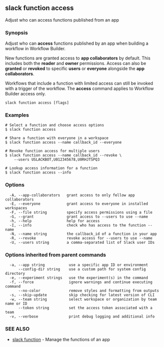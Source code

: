 ## slack function access

Adjust who can access functions published from an app

### Synopsis

Adjust who can **access** functions published by an app when building a workflow in
Workflow Builder.

New functions are granted access to **app collaborators** by default. This includes
both the **reader** and **owner** permissions. Access can also be **granted** or **revoked** to
specific **users** or **everyone** alongside the **app collaborators**.

Workflows that include a function with limited access can still be invoked with
a trigger of the workflow. The **access** command applies to Workflow Builder access
only.

```
slack function access [flags]
```

### Examples

```
# Select a function and choose access options
$ slack function access

# Share a function with everyone in a workspace
$ slack function access --name callback_id --everyone

# Revoke function access for multiple users
$ slack function access --name callback_id --revoke \
    --users USLACKBOT,U012345678,U0RHJTSPQ3

# Lookup access information for a function
$ slack function access --info
```

### Options

```
  -A, --app-collaborators   grant access to only fellow app collaborators
  -E, --everyone            grant access to everyone in installed workspaces
  -F, --file string         specify access permissions using a file
  -G, --grant               grant access to --users to use --name
  -h, --help                help for access
  -I, --info                check who has access to the function --name
  -N, --name string         the callback_id of a function in your app
  -R, --revoke              revoke access for --users to use --name
  -U, --users string        a comma-separated list of Slack user IDs
```

### Options inherited from parent commands

```
  -a, --app string           use a specific app ID or environment
      --config-dir string    use a custom path for system config directory
  -e, --experiment strings   use the experiment(s) in the command
  -f, --force                ignore warnings and continue executing command
      --no-color             remove styles and formatting from outputs
  -s, --skip-update          skip checking for latest version of CLI
  -w, --team string          select workspace or organization by team name or ID
      --token string         set the access token associated with a team
  -v, --verbose              print debug logging and additional info
```

### SEE ALSO

* [slack function](slack_function)	 - Manage the functions of an app

